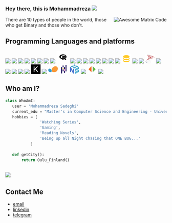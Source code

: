 
### Hey there, this is Mohammadreza <img src="https://media.giphy.com/media/hvRJCLFzcasrR4ia7z/giphy.gif" width="25px">


<img src = 'https://github.com/MarikIshtar007/MarikIshtar007/blob/master/images/matrix.gif' alt = 'Awesome Matrix Code' align='right'/>

There are 10 types of people in the world, those who get Binary and those who don't.


## Programming Languages and platforms
<img src = 'https://github.com/get-icon/geticon/blob/master/icons/python.svg' height='30'/> <img src = 'https://github.com/get-icon/geticon/blob/master/icons/c.svg' height='30'/>
<img src = 'https://github.com/get-icon/geticon/blob/master/icons/c-plusplus.svg' height='30'/>
<img src = 'https://github.com/get-icon/geticon/blob/master/icons/c-sharp.svg' height='30'/>
<img src = 'https://github.com/get-icon/geticon/blob/master/icons/java.svg' height='30'/>
<img src = 'https://github.com/get-icon/geticon/blob/master/icons/javascript.svg' height='30'/>
<img src = 'https://github.com/get-icon/geticon/blob/master/icons/typescript-icon.svg' height='30'/>
<img src = 'https://github.com/giuspen/cherrytree/blob/master/icons/ct_matlab.svg' height='30'/>
<img src = 'https://github.com/ryanoasis/nerd-fonts/blob/master/src/svgs/R.svg' height='40'/>
<img src = 'https://github.com/get-icon/geticon/blob/master/icons/assembly.svg' height='30'/>
<img src = 'https://github.com/markserv/markserv/blob/master/lib/icons/verilog.svg' height='30'/>
<img src = 'https://github.com/spacedriveapp/spacedrive/blob/c1ae1aed377ce74f7a9697a979b8f15f1ebf3a79/packages/assets/svgs/ext/Extras/vhdl.svg' height='30'/>
<img src = 'https://github.com/get-icon/geticon/blob/master/icons/dotnet.svg' height='30'/>
<img src = 'https://github.com/get-icon/geticon/blob/master/icons/angular-icon.svg' height='30'/>
<img src = 'https://github.com/get-icon/geticon/blob/master/icons/rest.svg' height='30'/>
<img src = 'https://github.com/get-icon/geticon/blob/master/icons/flask.svg' height='30'/>
<img src = 'https://github.com/get-icon/geticon/blob/master/icons/git-icon.svg' height='30'/>
<img src = 'https://github.com/cweijan/vscode-database-client/blob/2b225a36fb17273c68a49b80101695eb385fd040/resources/ssh/sql.svg' height='30'/>
<img src = 'https://github.com/get-icon/geticon/blob/master/icons/mysql.svg' height='30'/>
<img src = 'https://github.com/get-icon/geticon/blob/master/icons/postgresql.svg' height='30'/>
<img src = 'https://github.com/Talend/ui/blob/70105e2776bc52e194631bbd5a95cff3178a58e8/packages/icons/src/svg/brands/microsoft-sql-server.svg' height='30'/>
<img src = 'https://github.com/get-icon/geticon/blob/master/icons/elasticsearch.svg' height='30'/>
<img src = 'https://github.com/get-icon/geticon/blob/master/icons/visual-studio.svg' height='30'/>
<img src = 'https://github.com/get-icon/geticon/blob/master/icons/html-5.svg' height='37'/>
<img src = 'https://github.com/get-icon/geticon/blob/master/icons/css-3.svg' height='37'/>
<img src = 'https://github.com/get-icon/geticon/blob/master/icons/figma.svg' height='30'/>
<img src = 'https://github.com/pluwen/awesome-iconjar/blob/eac3ea1c96e860016a415199657cd6cc2d5c6744/IconSet/simple%20icons.iconjar/icons/keras.svg' height='30'/>
<img src = 'https://github.com/get-icon/geticon/blob/master/icons/tensorflow.svg' height='30'/>
<img src = 'https://github.com/richerX/richerX/blob/a2234eb6297caaaa3229745a07bfff9b2b223de2/icons/scikit-learn.svg' height='30'/>
<img src = 'https://github.com/richerX/richerX/blob/a2234eb6297caaaa3229745a07bfff9b2b223de2/icons/pandas.svg' height='30'/>
<img src = 'https://github.com/richerX/richerX/blob/a2234eb6297caaaa3229745a07bfff9b2b223de2/icons/numpy.svg' height='30'/>
<img src = 'https://github.com/PapirusDevelopmentTeam/papirus-icon-theme/blob/c6d03ba91b5669db53914ff18b00b710efc84a7f/Papirus/22x22/apps/modelsim.svg' height='30'/>
<img src = 'https://github.com/JetBrains/intellij-community/blob/0df4711bb8f94143c1351794af41a48c38d79708/platform/icons/src/runConfigurations/junit.svg' height='30'/>
<img src = 'https://github.com/mallowigi/a-file-icon-idea/blob/4a420a1537c6e052a993d62ea48afd52b409e83e/common/src/main/resources/icons/plugins/resharper/UnitTestingXunit/Xunit.svg' height='30'/>

 
 ## Who am I?
 ```python
 class WhoAmI:
	user = 'Mohammadreza Sadeghi'
	current_edu = "Master's in Computer Science and Engineering - University of Oulu"
	hobbies = [
				'Watching Series',
				'Gaming',
				'Reading Novels',
				'Being up all Night chasing that ONE BUG...'
			]
	
	def getCity():
		return Oulu_Finland()
    
 ```

<img width="340em" src="https://github-readme-stats.vercel.app/api/top-langs/?username=MRSadeghi78&layout=compact&theme=radical" />
 
## Contact Me
  - [email](mohammadreza.sadeghi@student.oulu.fi)
  - [linkedin](https://www.linkedin.com/in/mrsadegi78/)
  - [telegram](https://t.me/MRSadeghi78)

